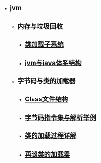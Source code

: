 * ## jvm

  * ## 内存与垃圾回收

    * ## [类加载子系统](内存与垃圾回收\类加载子系统.md)

    * ## [jvm与java体系结构](内存与垃圾回收\jvm与java体系结构.md)

  * ## 字节码与类的加载器

    * ## [Class文件结构](jvm\字节码与类的加载器\Class文件结构.md)

    * ## [字节码指令集与解析举例](jvm\字节码与类的加载器\字节码指令集与解析举例.md)

    * ## [类的加载过程详解](jvm\字节码与类的加载器\类的加载过程详解.md)

    * ## [再谈类的加载器](jvm\字节码与类的加载器\再谈类的加载器.md)

  